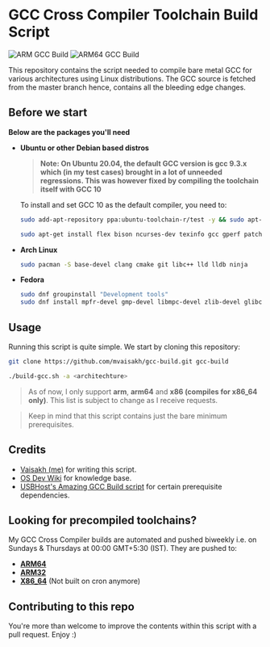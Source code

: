 # GCC Cross Compiler Toolchain Build Script

![ARM GCC Build](https://github.com/mvaisakh/gcc-build/workflows/ARM%20GCC%20Build/badge.svg) ![ARM64 GCC Build](https://github.com/mvaisakh/gcc-build/workflows/ARM64%20GCC%20Build/badge.svg) 

This repository contains the script needed to compile bare metal GCC for various architectures using Linux distributions. The GCC source is fetched from the master branch hence, contains all the bleeding edge changes.

## Before we start

**Below are the packages you'll need**

* **Ubuntu or other Debian based distros**
    >**Note: On Ubuntu 20.04, the default GCC version is gcc 9.3.x which (in my test cases) brought in a lot of unneeded regressions. This was however fixed by compiling the toolchain itself with GCC 10**

    To install and set GCC 10 as the default compiler, you need to:

    ```bash
    sudo add-apt-repository ppa:ubuntu-toolchain-r/test -y && sudo apt-get update
    ```

    ```bash
    sudo apt-get install flex bison ncurses-dev texinfo gcc gperf patch libtool automake g++ libncurses5-dev gawk subversion expat libexpat1-dev python-all-dev binutils-dev bc libcap-dev autoconf libgmp-dev build-essential pkg-config libmpc-dev libmpfr-dev autopoint gettext txt2man liblzma-dev libssl-dev libz-dev mercurial wget tar gcc-10 g++-10 zstd --fix-broken --fix-missing
    ```

* **Arch Linux**

    ```bash
    sudo pacman -S base-devel clang cmake git libc++ lld lldb ninja
    ```

* **Fedora**

    ```bash
    sudo dnf groupinstall "Development tools"
    sudo dnf install mpfr-devel gmp-devel libmpc-devel zlib-devel glibc-devel.i686 glibc-devel binutils-devel g++ texinfo bison
    ```

## Usage

Running this script is quite simple. We start by cloning this repository:
```bash
git clone https://github.com/mvaisakh/gcc-build.git gcc-build
```
```bash
./build-gcc.sh -a <architechture>
```
> As of now, I only support **arm**, **arm64** and **x86 (compiles for x86_64 only)**. This list is subject to change as I receive requests.

> Keep in mind that this script contains just the bare minimum prerequisites.

## Credits

* [Vaisakh (me)](https://github.com/mvaisakh/) for writing this script.
* [OS Dev Wiki](https://wiki.osdev.org) for knowledge base.
* [USBHost's Amazing GCC Build script](https://github.com/USBhost/build-tools-gcc) for certain prerequisite dependencies.

## Looking for precompiled toolchains?

My GCC Cross Compiler builds are automated and pushed biweekly i.e. on Sundays & Thursdays at 00:00 GMT+5:30 (IST). They are pushed to:
* **[ARM64](https://github.com/mvaisakh/gcc-arm64)**
* **[ARM32](https://github.com/mvaisakh/gcc-arm)**
* **[X86_64](https://github.com/mvaisakh/gcc-x86)** (Not built on cron anymore)

## Contributing to this repo

You're more than welcome to improve the contents within this script with a pull request. Enjoy :)
